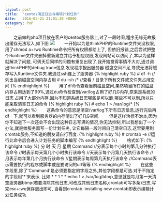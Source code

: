 ```yaml
---
layout: post
title:  "centos清空日志与编辑计划任务"
date:   2016-03-21 21:01:39 +0800
category: PHP
---
```

<p>
　　之前做的php项目放在客户的centos服务器上,过了一段时间,程序无缘无故报出缓存无法写入,如下图
<img src="/eric/images/runtime.png" />
　　一开始以为是thinkPHP的Runtime文件夹没权限,用了chmod a+rwx Runtime命令把所有权限都给上了,
但依旧报错,之后尝试把整个Runtime文件夹删掉重新建立并给予相应权限,发现网站可以访问了,本以为这样就解决了问题,
可俩天后同样的问题有重复出现了,我开始觉得事情不大对,通过调出thinkPHP的debug trace信息,发现程序报出服务器
磁盘空间不足,导致无法将缓存写入Runtime文件夹.我通过ssh连上了服务器
{% highlight ruby %}
# df -h  //列出当前磁盘空间内存占用
# du -sh /*  //查看 / 目录下所有文件或文件夹占用空间
{% endhighlight %}
　　用了df命令查看当前磁盘空间,果然项目所在的磁盘内存占用达到了99%,通过du命令检查到/var/log占用了好几G内存,原来是系统的日志
占用了大部分内存,因为不知道系统日志哪些是可以删,哪些不可以删,所以只能采取清空日志的命令
{% highlight ruby %}
# echo 1 > /var/log/*
{% endhighlight %}
　　这条命令的意思是清空/var/log下所有日志信息,运行完后再df一下,就可以看到服务器的内存清出了好几G空间.
　　但是这样治标不治本,因为你不知道下一次还会不会出现这种日志写满的情况,你无法控制,所以我想出了一个办法,就是给服务器写一份计划任务,
让它每隔一段时间自己清空日志,这里要用到crontab服务,不知道的朋友请自行百度.
{% highlight ruby %}
# crontab -e  //运行此命令后会进入计划任务的脚本编写
{% endhighlight %}
　　格式如下:
{% highlight ruby %}
分 时 天 月 星期 Command
//分表示每个小时的第几分钟执行该命令
//时表示每天第几个小时执行该命令
//天表示每个月第几天执行该命令
//月表示每年第几个月执行该命令
//星期表示每周第几天执行该命令
//Command表示需要执行的程序或脚本或是要访问的url等等
{% endhighlight %}
　　在这些字段里,除了'Command'是必须要指定的字段之外,其他字段都是可选.对于不指定的字段用'*'来表示,
比如 * * 1 * * echo 1 > /var/log/btmp,意思就是每月第一天清空服务器btmp(若要清除其他日志,可改成其他日志名称,crontab可写多条)日志,写完esc+:wq保存退出即可,
当看到crontab: installing new crontab即表示编辑计划任务成功.
</p>